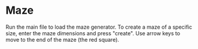 # Maze
Run the main file to load the maze generator.
To create a maze of a specific size, enter the maze dimensions and press "create".
Use arrow keys to move to the end of the maze (the red square).
